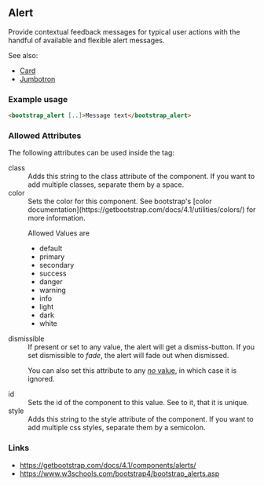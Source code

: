 ## Alert
Provide contextual feedback messages for typical user actions with the
handful of available and flexible alert messages.

See also:
* [Card](card.md)
* [Jumbotron](jumbotron.md)

### Example usage
```html
<bootstrap_alert [..]>Message text</bootstrap_alert>
```

### Allowed Attributes
The following attributes can be used inside the tag:

<dl>
<dt>class</dt>
<dd>Adds this string to the class attribute of the component. If you want to
add multiple classes, separate them by a space.</dd>

<dt>color</dt>
<dd>Sets the color for this component. See bootstrap's
[color documentation](https://getbootstrap.com/docs/4.1/utilities/colors/)
for more information.

Allowed Values are
<ul>
<li>default</li>
<li>primary</li>
<li>secondary</li>
<li>success</li>
<li>danger</li>
<li>warning</li>
<li>info</li>
<li>light</li>
<li>dark</li>
<li>white</li>
</ul></dd>

<dt>dismissible</dt>
<dd>If present or set to any value, the alert will get a dismiss-button.
If you set dismissible to <em>fade</em>, the alert will fade out when dismissed.

You can also set this attribute to any [_no_ value](no-value.md), in which case
it is ignored.</dd>

<dt>id</dt>
<dd>Sets the id of the component to this value. See to it, that it is
unique.</dd>

<dt>style</dt>
<dd>Adds this string to the style attribute of the component. If you want to
add multiple css styles, separate them by a semicolon.</dd>
</dl>

### Links
* https://getbootstrap.com/docs/4.1/components/alerts/
* https://www.w3schools.com/bootstrap4/bootstrap_alerts.asp
